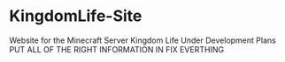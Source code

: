 # KingdomLife-Site
Website for the Minecraft Server Kingdom Life
Under Development
Plans
PUT ALL OF THE RIGHT INFORMATION IN
FIX EVERTHING